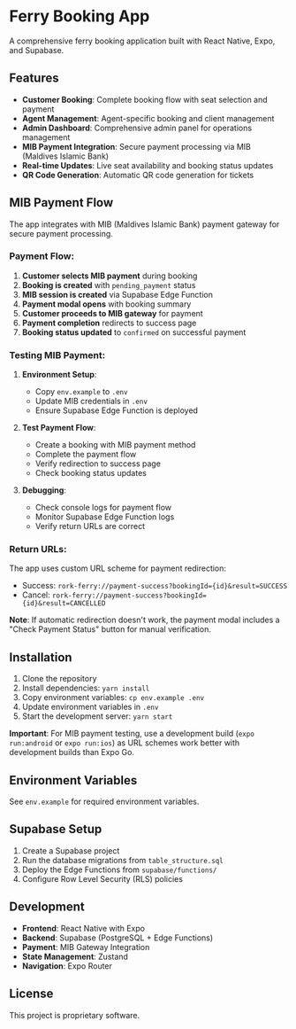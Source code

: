 # Ferry Booking App

A comprehensive ferry booking application built with React Native, Expo, and Supabase.

## Features

- **Customer Booking**: Complete booking flow with seat selection and payment
- **Agent Management**: Agent-specific booking and client management
- **Admin Dashboard**: Comprehensive admin panel for operations management
- **MIB Payment Integration**: Secure payment processing via MIB (Maldives Islamic Bank)
- **Real-time Updates**: Live seat availability and booking status updates
- **QR Code Generation**: Automatic QR code generation for tickets

## MIB Payment Flow

The app integrates with MIB (Maldives Islamic Bank) payment gateway for secure payment processing.

### Payment Flow:

1. **Customer selects MIB payment** during booking
2. **Booking is created** with `pending_payment` status
3. **MIB session is created** via Supabase Edge Function
4. **Payment modal opens** with booking summary
5. **Customer proceeds to MIB gateway** for payment
6. **Payment completion** redirects to success page
7. **Booking status updated** to `confirmed` on successful payment

### Testing MIB Payment:

1. **Environment Setup**:
   - Copy `env.example` to `.env`
   - Update MIB credentials in `.env`
   - Ensure Supabase Edge Function is deployed

2. **Test Payment Flow**:
   - Create a booking with MIB payment method
   - Complete the payment flow
   - Verify redirection to success page
   - Check booking status updates

3. **Debugging**:
   - Check console logs for payment flow
   - Monitor Supabase Edge Function logs
   - Verify return URLs are correct

### Return URLs:

The app uses custom URL scheme for payment redirection:

- Success: `rork-ferry://payment-success?bookingId={id}&result=SUCCESS`
- Cancel: `rork-ferry://payment-success?bookingId={id}&result=CANCELLED`

**Note**: If automatic redirection doesn't work, the payment modal includes a "Check Payment Status" button for manual verification.

## Installation

1. Clone the repository
2. Install dependencies: `yarn install`
3. Copy environment variables: `cp env.example .env`
4. Update environment variables in `.env`
5. Start the development server: `yarn start`

**Important**: For MIB payment testing, use a development build (`expo run:android` or `expo run:ios`) as URL schemes work better with development builds than Expo Go.

## Environment Variables

See `env.example` for required environment variables.

## Supabase Setup

1. Create a Supabase project
2. Run the database migrations from `table_structure.sql`
3. Deploy the Edge Functions from `supabase/functions/`
4. Configure Row Level Security (RLS) policies

## Development

- **Frontend**: React Native with Expo
- **Backend**: Supabase (PostgreSQL + Edge Functions)
- **Payment**: MIB Gateway Integration
- **State Management**: Zustand
- **Navigation**: Expo Router

## License

This project is proprietary software.
